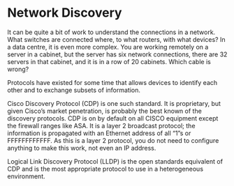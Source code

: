 # Network Discovery

It can be quite a bit of work to understand the connections in a network. What switches are connected where, to what routers, with what devices? In a data centre, it is even more complex. You are working remotely on a server in a cabinet, but the server has six network connections, there are 32 servers in that cabinet, and it is in a row of 20 cabinets. Which cable is wrong?

Protocols have existed for some time that allows devices to identify each other and to exchange subsets of information.

Cisco Discovery Protocol (CDP) is one such standard. It is proprietary, but given Cisco’s market penetration, is probably the best known of the discovery protocols. CDP is on by default on all CISCO equipment except the firewall ranges like ASA. It is a layer 2 broadcast protocol; the information is propagated with an Ethernet address of all “1”s or FFFFFFFFFFFF. As this is a layer 2 protocol, you do not need to configure anything to make this work, not even an IP address.

Logical Link Discovery Protocol (LLDP) is the open standards equivalent of CDP and is the most appropriate protocol to use in a heterogeneous environment.
